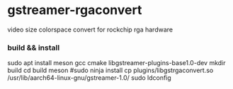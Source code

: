 # gstreamer-rgaconvert
video size colorspace convert for rockchip rga hardware


### build && install
sudo apt install meson gcc cmake libgstreamer-plugins-base1.0-dev
mkdir build
cd build
meson
#sudo ninja install
cp plugins/libgstrgaconvert.so /usr/lib/aarch64-linux-gnu/gstreamer-1.0/
sudo ldconfig
